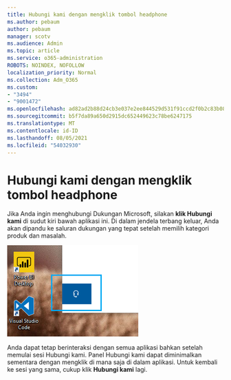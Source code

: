 ```yaml
---
title: Hubungi kami dengan mengklik tombol headphone
ms.author: pebaum
author: pebaum
manager: scotv
ms.audience: Admin
ms.topic: article
ms.service: o365-administration
ROBOTS: NOINDEX, NOFOLLOW
localization_priority: Normal
ms.collection: Adm_O365
ms.custom:
- "3494"
- "9001472"
ms.openlocfilehash: ad82ad2b88d24cb3e037e2ee844529d531f91ccd2f0b2c83b08ead9df889cc0f
ms.sourcegitcommit: b5f7da89a650d2915dc652449623c78be6247175
ms.translationtype: MT
ms.contentlocale: id-ID
ms.lasthandoff: 08/05/2021
ms.locfileid: "54032930"
---
```

# <a name="contact-us-by-clicking-the-headphone-button"></a>Hubungi kami dengan mengklik tombol headphone

Jika Anda ingin menghubungi Dukungan Microsoft, silakan **klik Hubungi kami** di sudut kiri bawah aplikasi ini. Di dalam jendela terbang keluar, Anda akan dipandu ke saluran dukungan yang tepat setelah memilih kategori produk dan masalah.

![Hubungi kami dengan mengklik ikon headphone.](media/contact-us-headphone-icon.png)

Anda dapat tetap berinteraksi dengan semua aplikasi bahkan setelah memulai sesi Hubungi kami. Panel Hubungi kami dapat diminimalkan sementara dengan mengklik di mana saja di dalam aplikasi. Untuk kembali ke sesi yang sama, cukup klik **Hubungi kami** lagi.
